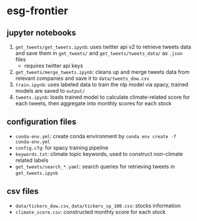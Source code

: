# esg-frontier

## jupyter notebooks
1. `get_tweets/get_tweets.ipynb`: uses twitter api v2 to retrieve tweets data and save them in `get_tweets/` and `get_tweets/tweets_data/` as `.json` files
    - requires twitter api keys
2. `get_tweets/merge_tweets.ipynb`: cleans up and merge tweets data from relevant companies and save it to `data/tweets_dow.csv`
3. `train.ipynb`: uses labeled data to train the nlp model via spacy, trained models are saved to `output/`
4. `tweets.ipynb`: loads trained model to calculate climate-related score for each tweets, then aggregate into monthly scores for each stock

## configuration files
- `conda-env.yml`: create conda environment by `conda env create -f conda-env.yml`
- `config.cfg`: for spacy training pipeline
- `keywords.txt`: climate topic keywords, used to construct non-climate related labels
- `get_tweets/search_*.yaml`: search queries for retrieving tweets in `get_tweets.ipynb`


## csv files
- `data/tickers_dow.csv`, `data/tickers_sp_100.csv`: stocks information
- `climate_score.csv`: constructed monthly score for each stock